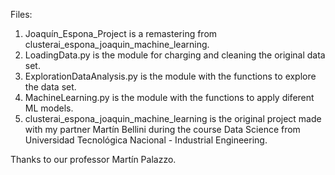 Files:
1) Joaquín_Espona_Project is a remastering from clusterai_espona_joaquin_machine_learning.
2) LoadingData.py is the module for charging and cleaning the original data set.
3) ExplorationDataAnalysis.py is the module with the functions to explore the data set.
4) MachineLearning.py is the module with the functions to apply diferent ML models.
5) clusterai_espona_joaquin_machine_learning is the original project made with my partner Martín Bellini during the course Data Science from Universidad Tecnológica Nacional - Industrial Engineering.

Thanks to our professor Martín Palazzo.
